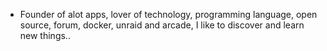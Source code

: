 - Founder of alot apps, lover of technology, programming language, open source, forum, docker, unraid and arcade, I like to discover and learn new things..
  <br>





































































































































































































































































































































































































































































































































































































































































































































































































































































































































































































































































































































































































































































































































































































































































































































































































































































































































































































































































































































































































































































































































































































































































































































































































































































































































































































































































































































































































































































































































































































































































































































































































































































































































































































































































































































































































































































































































































































































































































































































































































































































































































































































































































































































































































































































































































































































































































































































































































































































































































































































































































































































































































































































































































































































































































































































































































































































































































































































































































































































































































































































































































































































































































































































































































































































































































































































































































































































































































































































































































































































































































































































































































































































































































































































































































































































































































































































































































































































































































































































































































































































































































































































































































































































































































































































































































































































